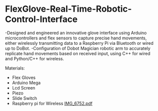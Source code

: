 # FlexGlove-Real-Time-Robotic-Control-Interface
-Designed and engineered an innovative glove interface using Arduino microcontrollers and flex sensors to capture
precise hand movements, either wirelessly transmitting data to a Raspberry Pi via Bluetooth or wired up to DoBot.
-Configuration of Dobot Magician robotic arm to accurately replicate hand movements based on
received input, using C++ for wired and Python/C++ for wireless.

Materials:
- Flex Gloves
- Arduino Mega
- Lcd Screen
- Piezo
- Slide Switch
- Raspberry pi for Wireless
[IMG_6752.pdf](https://github.com/IberIzzy/FlexGlove-Real-Time-Robotic-Control-Interface/files/15339342/IMG_6752.pdf)
